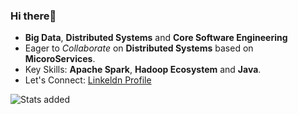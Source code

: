 ### Hi there👋

- **Big Data**, **Distributed Systems** and **Core Software Engineering**
- Eager to *Collaborate* on **Distributed Systems** based on **MicoroServices**.
- Key Skills: **Apache Spark**, **Hadoop Ecosystem** and **Java**.
- Let's Connect: [Linkeldn Profile](https://www.linkedin.com/in/pradyumn-agrawal/)

![Stats added](https://github-readme-stats.vercel.app/api?username=coderbond007&&show_icons=true&title_color=ffffff&icon_color=bb2acf&text_color=daf7dc&bg_color=151515)
